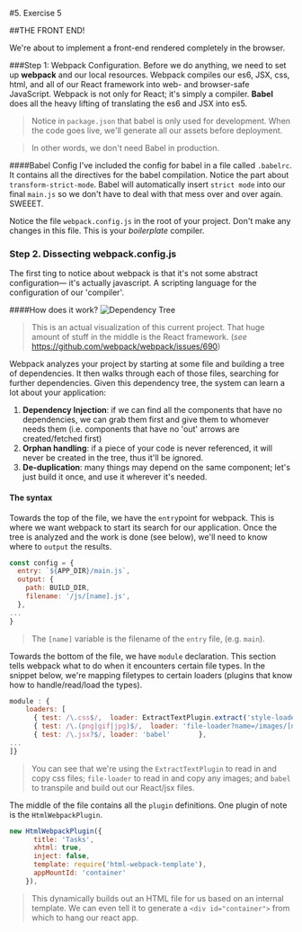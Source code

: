 #5. Exercise 5 

##THE FRONT END!

We're about to implement a front-end rendered completely in the browser.

###Step 1: Webpack Configuration.
Before we do anything, we need to set up **webpack** and our local resources. Webpack compiles our es6, JSX, css, html, and all of our React framework into web- and browser-safe JavaScript. Webpack is not only for React; it's simply a compiler. **Babel** does all the heavy lifting of translating the es6 and JSX into es5.
> Notice in `package.json` that babel is only used for development. When the code goes live, we'll generate all our assets before deployment. 

> In other words, we don't need Babel in production.

####Babel Config
I've included the config for babel in a file called `.babelrc`. It contains all the directives for the babel compilation. Notice the part about `transform-strict-mode`. Babel will automatically insert `strict mode` into our final `main.js` so we don't have to deal with that mess over and over again. SWEEET.

Notice the file `webpack.config.js` in the root of your project. Don't make any changes in this file. This is your _boilerplate_ compiler. 

### Step 2. Dissecting webpack.config.js

The first ting to notice about webpack is that it's not some abstract configuration— it's actually javascript. A scripting language for the configuration of our 'compiler'.

####How does it work?
![Dependency Tree](https://cloud.githubusercontent.com/assets/1918677/17348553/e434117e-58e4-11e6-988d-f99c385d1030.png)
> This is an actual visualization of this current project. That huge amount of stuff in the middle is the React framework.
> (_see_ https://github.com/webpack/webpack/issues/690)

Webpack analyzes your project by starting at some file and building a tree of dependencies. It then walks through each of those files, searching for further dependencies. Given this dependency tree, the system can learn a lot about your application:

  1. **Dependency Injection**: if we can find all the components that have no dependencies, we can grab them first and give them to whomever needs them (i.e. components that have no 'out' arrows are created/fetched first)
  2. **Orphan handling**: if a piece of your code is never referenced, it will never be created in the tree, thus it'll be ignored.
  3. **De-duplication**: many things may depend on the same component; let's just build it once, and use it wherever it's needed.

#### The syntax

Towards the top of the file, we have the `entry`point for webpack. This is where we want webpack to start its search for our application. Once the tree is analyzed and the work is done (see below), we'll need to know where to `output` the results. 

```javascript
const config = {
  entry: `${APP_DIR}/main.js`,
  output: {
    path: BUILD_DIR,
    filename: '/js/[name].js',
  },
...
}
```
> The `[name]` variable is the filename of the `entry` file, (e.g. `main`).


Towards the bottom of the file, we have `module` declaration. This section tells webpack what to do when it encounters certain file types. In the snippet below, we're mapping filetypes to certain loaders (plugins that know how to handle/read/load the types).

```javascript
module : {
    loaders: [
      { test: /\.css$/,  loader: ExtractTextPlugin.extract('style-loader', 'css-loader') },
      { test: /\.(png|gif|jpg)$/,  loader: 'file-loader?name=/images/[name].[ext]' },
      { test: /\.jsx?$/, loader: 'babel'       }, 
...
]}
```
> You can see that we're using the `ExtractTextPlugin` to read in and copy css files; `file-loader` to read in and copy any images; and `babel` to transpile and build out our React/jsx files.

The middle of the file contains all the `plugin` definitions. One plugin of note is the `HtmlWebpackPlugin`. 

```javascript
new HtmlWebpackPlugin({
      title: 'Tasks',
      xhtml: true,
      inject: false,
      template: require('html-webpack-template'),
      appMountId: 'container'
    }),
```
>This dynamically builds out an HTML file for us based on an internal template. We can even tell it to generate a `<div id="container">` from which to hang our react app.

